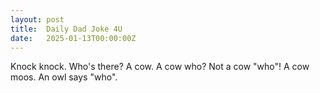 ```yaml
---
layout: post
title:  Daily Dad Joke 4U
date:   2025-01-13T00:00:00Z
---
```

Knock knock. Who's there? A cow. A cow who? Not a cow "who"! A cow moos. An owl says "who".
